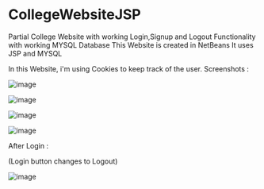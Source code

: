 # CollegeWebsiteJSP
Partial College Website with working Login,Signup and Logout Functionality with working MYSQL Database
This Website is created in NetBeans 
It uses JSP and MYSQL 


In this Website, i'm using Cookies to keep track of the user.
Screenshots : 

![image](https://github.com/unofficialmohit/CollegeWebsiteJSP/assets/123811704/9965f9cc-2f3b-4316-ad3e-e62e208ffac6)

![image](https://github.com/unofficialmohit/CollegeWebsiteJSP/assets/123811704/6370fa82-23b0-4b2c-9a46-3c0e52c9317f)

![image](https://github.com/unofficialmohit/CollegeWebsiteJSP/assets/123811704/e90adac2-9d54-49d2-ac9f-800a5c45e172)

![image](https://github.com/unofficialmohit/CollegeWebsiteJSP/assets/123811704/351bd220-3dc7-4acf-b6b1-083b66e38256)


After Login :

(Login button changes to Logout)

![image](https://github.com/unofficialmohit/CollegeWebsiteJSP/assets/123811704/7604b0e2-bce9-4786-8040-299a40808e72)
